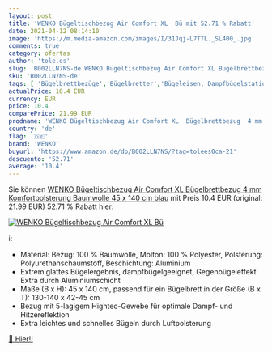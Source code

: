 ```yaml
---
layout: post
title: 'WENKO Bügeltischbezug Air Comfort XL  Bü mit 52.71 % Rabatt'
date: 2021-04-12 08:14:10
image: 'https://m.media-amazon.com/images/I/31Jqj-L7TTL._SL400_.jpg'
comments: true
category: ofertas
author: 'tole.es'
slug: 'B002LLN7NS-de WENKO Bügeltischbezug Air Comfort XL Bügelbrettbezug 4 mm...'
sku: 'B002LLN7NS-de'
tags: [ 'Bügelbrettbezüge','Bügelbretter','Bügeleisen, Dampfbügelstationen & Zubehör','Bügelzubehör','Küche, Haushalt & Wohnen','Waschen & Bügeln','wenko', ]
actualPrice: 10.4 EUR
currency: EUR
price: 10.4
comparePrice: 21.99 EUR
prodname: 'WENKO Bügeltischbezug Air Comfort XL  Bügelbrettbezug  4 mm Komfortpolsterung  Baumwolle  45 x 140 cm  blau'
country: 'de'
flag: '🇩🇪'
brand: 'WENKO'
buyurl: 'https://www.amazon.de/dp/B002LLN7NS/?tag=tolees0ca-21'
descuento: '52.71'
average: '10.4'
---
```


Sie können [WENKO Bügeltischbezug Air Comfort XL  Bügelbrettbezug  4 mm Komfortpolsterung  Baumwolle  45 x 140 cm  blau](https://www.amazon.de/dp/B002LLN7NS/?tag=tolees0ca-21) mit Preis 10.4 EUR (original: 21.99 EUR) 52.71 % Rabatt hier:

[![WENKO Bügeltischbezug Air Comfort XL  Bü](https://m.media-amazon.com/images/I/31Jqj-L7TTL._SL400_.jpg)](https://www.amazon.de/dp/B002LLN7NS/?tag=tolees0ca-21)

ℹ️:

- Material: Bezug: 100 % Baumwolle, Molton: 100 % Polyester, Polsterung: Polyurethanschaumstoff, Beschichtung: Aluminium
- Extrem glattes Bügelergebnis, dampfbügelgeeignet, Gegenbügeleffekt Extra durch Aluminiumschicht
- Maße (B x H): 45 x 140 cm, passend für ein Bügelbrett in der Größe (B x T): 130-140 x 42-45 cm
- Bezug mit 5-lagigem Hightec-Gewebe für optimale Dampf- und Hitzereflektion
- Extra leichtes und schnelles Bügeln durch Luftpolsterung

[🛒 Hier!!](https://www.amazon.de/dp/B002LLN7NS/?tag=tolees0ca-21)
